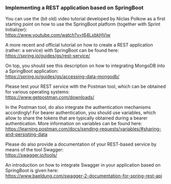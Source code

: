 ### Implementing a REST application based on SpringBoot

You can use the (bit old) video tutorial developed by Niclas Polkow as a first starting point on how to use the SpringBoot platform (together with Sprint Initializer): <br>
https://www.youtube.com/watch?v=t64LxbkHVjw

A more recent and official tutorial on how to create a REST application (rather: a service) with SpringBoot can be found here: <br>
https://spring.io/guides/gs/rest-service/

On top, you should see this description on how to integrating MongoDB into a SpringBoot application:<br>
https://spring.io/guides/gs/accessing-data-mongodb/

Please test your REST service with the Postman tool, which can be obtained for various operating systems:<br>
https://www.getpostman.com/downloads/

In the Postman tool, do also integrate the authentication mechanisms accordingly! For bearer authentication, you should use variables, which allow to share the tokens that are typically obtained during a bearer authentication. More information on variables can be found here:<br>
https://learning.postman.com/docs/sending-requests/variables/#sharing-and-persisting-data


Please do also provide a documentation of your REST-based service by means of the tool Swagger:<br>
https://swagger.io/tools/

An introduction on how to integrate Swagger in your application based on SpringBoot is given here:<br>
https://www.baeldung.com/swagger-2-documentation-for-spring-rest-api
